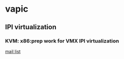 # vapic
## IPI virtualization

### KVM: x86:prep work for VMX IPI virtualization
[mail list](https://lore.kernel.org/lkml/20220204214205.3306634-1-seanjc@google.com/)



